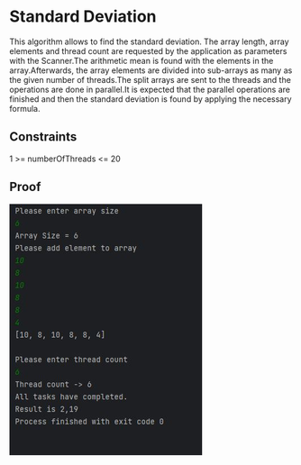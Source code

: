 # Standard Deviation

This algorithm allows to find the standard deviation. The array length, array elements and thread count are requested by the application as parameters with the Scanner.The arithmetic mean is found with the elements in the array.Afterwards, the array elements are divided into sub-arrays as many as the given number of threads.The split arrays are sent to the threads and the operations are done in parallel.It is expected that the parallel operations are finished and then the standard deviation is found by applying the necessary formula.

## Constraints

1 >= numberOfThreads <= 20

## Proof

<img src="https://github.com/aytanSafa/standart_deviation/blob/main/proof.JPG">



